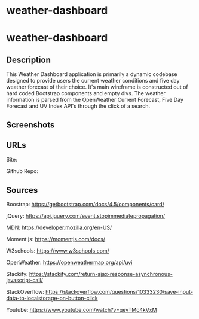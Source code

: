 # weather-dashboard

# weather-dashboard

## Description 

This Weather Dashboard application is primarily a dynamic codebase designed to provide users the current weather conditions and five day weather forecast of their choice. It's main wireframe is constructed out of hard coded Bootstrap components and empty divs. The weather information is parsed from the OpenWeather Current Forecast, Five Day Forecast and UV Index API's through the click of a search. 

## Screenshots

## URLs

Site:

Github Repo:

## Sources

Boostrap: https://getbootstrap.com/docs/4.5/components/card/

jQuery: https://api.jquery.com/event.stopimmediatepropagation/

MDN: https://developer.mozilla.org/en-US/

Moment.js: https://momentjs.com/docs/

W3schools: https://www.w3schools.com/

OpenWeather: https://openweathermap.org/api/uvi

Stackify: https://stackify.com/return-ajax-response-asynchronous-javascript-call/

StackOverflow: https://stackoverflow.com/questions/10333230/save-input-data-to-localstorage-on-button-click

Youtube: https://www.youtube.com/watch?v=qevTMc4kVxM
